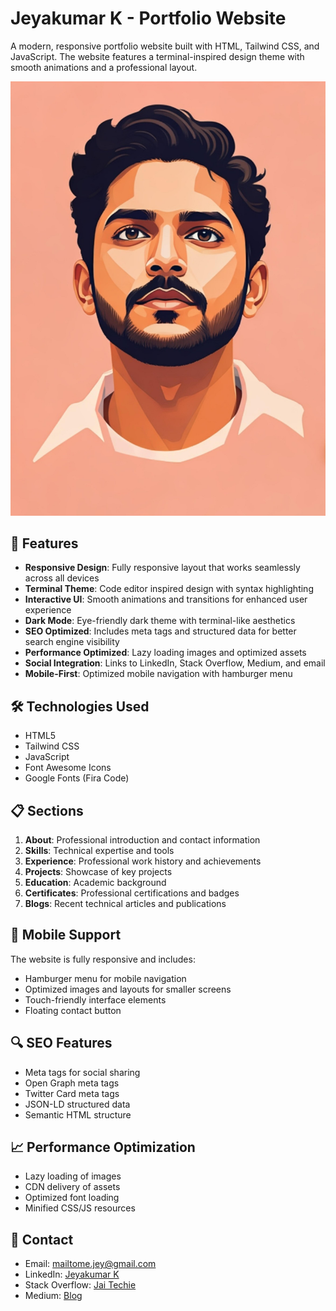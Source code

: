 # Jeyakumar K - Portfolio Website

A modern, responsive portfolio website built with HTML, Tailwind CSS, and JavaScript. The website features a terminal-inspired design theme with smooth animations and a professional layout.

![Portfolio Preview](./assets/images/profile.jpeg)

## 🌟 Features

- **Responsive Design**: Fully responsive layout that works seamlessly across all devices
- **Terminal Theme**: Code editor inspired design with syntax highlighting
- **Interactive UI**: Smooth animations and transitions for enhanced user experience
- **Dark Mode**: Eye-friendly dark theme with terminal-like aesthetics
- **SEO Optimized**: Includes meta tags and structured data for better search engine visibility
- **Performance Optimized**: Lazy loading images and optimized assets
- **Social Integration**: Links to LinkedIn, Stack Overflow, Medium, and email
- **Mobile-First**: Optimized mobile navigation with hamburger menu

## 🛠️ Technologies Used

- HTML5
- Tailwind CSS
- JavaScript
- Font Awesome Icons
- Google Fonts (Fira Code)

## 📋 Sections

1. **About**: Professional introduction and contact information
2. **Skills**: Technical expertise and tools
3. **Experience**: Professional work history and achievements
4. **Projects**: Showcase of key projects
5. **Education**: Academic background
6. **Certificates**: Professional certifications and badges
7. **Blogs**: Recent technical articles and publications

## 📱 Mobile Support

The website is fully responsive and includes:
- Hamburger menu for mobile navigation
- Optimized images and layouts for smaller screens
- Touch-friendly interface elements
- Floating contact button

## 🔍 SEO Features

- Meta tags for social sharing
- Open Graph meta tags
- Twitter Card meta tags
- JSON-LD structured data
- Semantic HTML structure

## 📈 Performance Optimization

- Lazy loading of images
- CDN delivery of assets
- Optimized font loading
- Minified CSS/JS resources

## 📧 Contact

- Email: mailtome.jey@gmail.com
- LinkedIn: [Jeyakumar K](https://www.linkedin.com/in/jeyakumar-k-678729146)
- Stack Overflow: [Jai Techie](https://stackoverflow.com/users/10688995/jai-techie)
- Medium: [Blog](https://blog.jaitechie.in) 